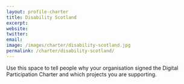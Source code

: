 ```yaml
---
layout: profile-charter
title: Disability Scotland
excerpt: 
website: 
twitter: 
email: 
image: /images/charter/disability-scotland.jpg
permalink: /charter/disability-scotland/
---
```


Use this space to tell people why your organisation signed the Digital Participation Charter and which projects you are supporting.